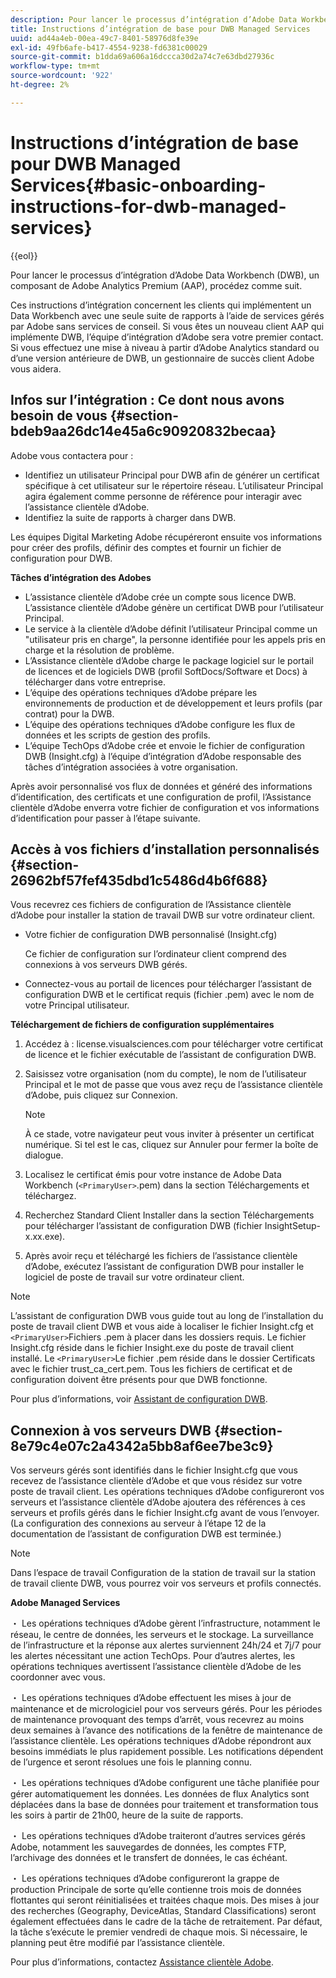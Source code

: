 ```yaml
---
description: Pour lancer le processus d’intégration d’Adobe Data Workbench (DWB), un composant de Adobe Analytics Premium (AAP), procédez comme suit.
title: Instructions d’intégration de base pour DWB Managed Services
uuid: ad44a4eb-00ea-49c7-8401-58976d8fe39e
exl-id: 49fb6afe-b417-4554-9238-fd6381c00029
source-git-commit: b1dda69a606a16dccca30d2a74c7e63dbd27936c
workflow-type: tm+mt
source-wordcount: '922'
ht-degree: 2%

---
```


# Instructions d’intégration de base pour DWB Managed Services{#basic-onboarding-instructions-for-dwb-managed-services}

{{eol}}

Pour lancer le processus d’intégration d’Adobe Data Workbench (DWB), un composant de Adobe Analytics Premium (AAP), procédez comme suit.

Ces instructions d’intégration concernent les clients qui implémentent un Data Workbench avec une seule suite de rapports à l’aide de services gérés par Adobe sans services de conseil. Si vous êtes un nouveau client AAP qui implémente DWB, l’équipe d’intégration d’Adobe sera votre premier contact. Si vous effectuez une mise à niveau à partir d’Adobe Analytics standard ou d’une version antérieure de DWB, un gestionnaire de succès client Adobe vous aidera.

## Infos sur l’intégration : Ce dont nous avons besoin de vous {#section-bdeb9aa26dc14e45a6c90920832becaa}

Adobe vous contactera pour :

* Identifiez un utilisateur Principal pour DWB afin de générer un certificat spécifique à cet utilisateur sur le répertoire réseau. L’utilisateur Principal agira également comme personne de référence pour interagir avec l’assistance clientèle d’Adobe.
* Identifiez la suite de rapports à charger dans DWB.

Les équipes Digital Marketing Adobe récupéreront ensuite vos informations pour créer des profils, définir des comptes et fournir un fichier de configuration pour DWB.

**Tâches d’intégration des Adobes**

* L’assistance clientèle d’Adobe crée un compte sous licence DWB. L’assistance clientèle d’Adobe génère un certificat DWB pour l’utilisateur Principal.
* Le service à la clientèle d’Adobe définit l’utilisateur Principal comme un &quot;utilisateur pris en charge&quot;, la personne identifiée pour les appels pris en charge et la résolution de problème.
* L’Assistance clientèle d’Adobe charge le package logiciel sur le portail de licences et de logiciels DWB (profil SoftDocs/Software et Docs) à télécharger dans votre entreprise.
* L’équipe des opérations techniques d’Adobe prépare les environnements de production et de développement et leurs profils (par contrat) pour la DWB.
* L’équipe des opérations techniques d’Adobe configure les flux de données et les scripts de gestion des profils.
* L’équipe TechOps d’Adobe crée et envoie le fichier de configuration DWB (Insight.cfg) à l’équipe d’intégration d’Adobe responsable des tâches d’intégration associées à votre organisation.

Après avoir personnalisé vos flux de données et généré des informations d’identification, des certificats et une configuration de profil, l’Assistance clientèle d’Adobe enverra votre fichier de configuration et vos informations d’identification pour passer à l’étape suivante.

## Accès à vos fichiers d’installation personnalisés {#section-26962bf57fef435dbd1c5486d4b6f688}

Vous recevrez ces fichiers de configuration de l’Assistance clientèle d’Adobe pour installer la station de travail DWB sur votre ordinateur client.

* Votre fichier de configuration DWB personnalisé (Insight.cfg)

   Ce fichier de configuration sur l’ordinateur client comprend des connexions à vos serveurs DWB gérés.

* Connectez-vous au portail de licences pour télécharger l’assistant de configuration DWB et le certificat requis (fichier .pem) avec le nom de votre Principal utilisateur.

**Téléchargement de fichiers de configuration supplémentaires**

1. Accédez à : license.visualsciences.com pour télécharger votre certificat de licence et le fichier exécutable de l’assistant de configuration DWB.
1. Saisissez votre organisation (nom du compte), le nom de l’utilisateur Principal et le mot de passe que vous avez reçu de l’assistance clientèle d’Adobe, puis cliquez sur Connexion.

   >[!NOTE]
   >
   >À ce stade, votre navigateur peut vous inviter à présenter un certificat numérique. Si tel est le cas, cliquez sur Annuler pour fermer la boîte de dialogue.

1. Localisez le certificat émis pour votre instance de Adobe Data Workbench (`<PrimaryUser>`.pem) dans la section Téléchargements et téléchargez.
1. Recherchez Standard Client Installer dans la section Téléchargements pour télécharger l’assistant de configuration DWB (fichier InsightSetup-x.xx.exe).
1. Après avoir reçu et téléchargé les fichiers de l’assistance clientèle d’Adobe, exécutez l’assistant de configuration DWB pour installer le logiciel de poste de travail sur votre ordinateur client.

>[!NOTE]
L’assistant de configuration DWB vous guide tout au long de l’installation du poste de travail client DWB et vous aide à localiser le fichier Insight.cfg et `<PrimaryUser>`Fichiers .pem à placer dans les dossiers requis. Le fichier Insight.cfg réside dans le fichier Insight.exe du poste de travail client installé. Le `<PrimaryUser>`Le fichier .pem réside dans le dossier Certificats avec le fichier trust_ca_cert.pem. Tous les fichiers de certificat et de configuration doivent être présents pour que DWB fonctionne.

Pour plus d’informations, voir [Assistant de configuration DWB](https://experienceleague.adobe.com/docs/data-workbench/using/install/workstation-setup/install-setup.html).

## Connexion à vos serveurs DWB {#section-8e79c4e07c2a4342a5bb8af6ee7be3c9}

Vos serveurs gérés sont identifiés dans le fichier Insight.cfg que vous recevez de l’assistance clientèle d’Adobe et que vous résidez sur votre poste de travail client. Les opérations techniques d’Adobe configureront vos serveurs et l’assistance clientèle d’Adobe ajoutera des références à ces serveurs et profils gérés dans le fichier Insight.cfg avant de vous l’envoyer. (La configuration des connexions au serveur à l’étape 12 de la documentation de l’assistant de configuration DWB est terminée.)

>[!NOTE]
Dans l’espace de travail Configuration de la station de travail sur la station de travail cliente DWB, vous pourrez voir vos serveurs et profils connectés.

**Adobe Managed Services**

・ Les opérations techniques d’Adobe gèrent l’infrastructure, notamment le réseau, le centre de données, les serveurs et le stockage. La surveillance de l’infrastructure et la réponse aux alertes surviennent 24h/24 et 7j/7 pour les alertes nécessitant une action TechOps. Pour d’autres alertes, les opérations techniques avertissent l’assistance clientèle d’Adobe de les coordonner avec vous.

・ Les opérations techniques d’Adobe effectuent les mises à jour de maintenance et de micrologiciel pour vos serveurs gérés. Pour les périodes de maintenance provoquant des temps d’arrêt, vous recevrez au moins deux semaines à l’avance des notifications de la fenêtre de maintenance de l’assistance clientèle. Les opérations techniques d’Adobe répondront aux besoins immédiats le plus rapidement possible. Les notifications dépendent de l’urgence et seront résolues une fois le planning connu.

・ Les opérations techniques d’Adobe configurent une tâche planifiée pour gérer automatiquement les données. Les données de flux Analytics sont déplacées dans la base de données pour traitement et transformation tous les soirs à partir de 21h00, heure de la suite de rapports.

・ Les opérations techniques d’Adobe traiteront d’autres services gérés Adobe, notamment les sauvegardes de données, les comptes FTP, l’archivage des données et le transfert de données, le cas échéant.

・ Les opérations techniques d’Adobe configureront la grappe de production Principale de sorte qu’elle contienne trois mois de données flottantes qui seront réinitialisées et traitées chaque mois. Des mises à jour des recherches (Geography, DeviceAtlas, Standard Classifications) seront également effectuées dans le cadre de la tâche de retraitement. Par défaut, la tâche s’exécute le premier vendredi de chaque mois. Si nécessaire, le planning peut être modifié par l’assistance clientèle.

Pour plus d’informations, contactez [Assistance clientèle Adobe](https://helpx.adobe.com/support/programs/enterprise-support-terms.html).
